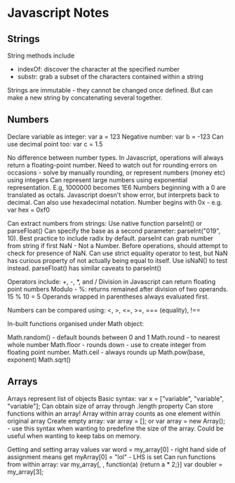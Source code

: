 # Javascript Notes

## Strings
String methods include
* indexOf: discover the character at the specified number
* substr: grab a subset of the characters contained within a string

Strings are immutable - they cannot be changed once defined. But can make a new string by concatenating several together.

## Numbers
Declare variable as integer: var a = 123
Negative number: var b = -123
Can use decimal point too: var c = 1.5

No difference between number types. 
In Javascript, operations will always return a floating-point number.
Need to watch out for rounding errors on occasions - solve by manually rounding, or represent numbers (money etc) using integers
Can represent large numbers using exponential representation. E.g, 1000000 becomes 1E6
Numbers beginning with a 0 are translated as octals. Javascript doesn't show error, but interprets back to decimal.
Can also use hexadecimal notation. Number begins with 0x - e.g. var hex = 0xf0

Can extract numbers from strings: 
Use native function parseInt() or parseFloat()
Can specify the base as a second parameter: parseInt("019", 10).   Best practice to include radix by default.
parseInt can grab number from string if first 
NaN - Not a Number. Before operations, should attempt to check for presence of NaN. Can use strict equality operator to test,
but NaN has curious property of not actually being equal to itself.
Use isNaN() to test instead.
parseFloat() has similar caveats to parseInt()

Operators include:
+, -, *, and /
Division in Javascript can return floating point numbers
Modulo - %: returns remained after division of two operands. 15 % 10 = 5
Operands wrapped in parentheses always evaluated first.

Numbers can be compared using: 
<, >, <=, >=, === (equality), !==

In-built functions organised under Math object:

Math.random() - default bounds between 0 and 1
Math.round - to nearest whole number
Math.floor - rounds down - use to create integer from floating point number.
Math.ceil - always rounds up
Math.pow(base, exponent)
Math.sqrt() 

## Arrays
Arrays represent list of objects
Basic syntax: var x = ["variable", "variable", "variable"];
Can obtain size of array through .length property
Can store functions within an array!
Array within array counts as one element within original array
Create empty array: var array = [];
or var array = new Array(); - use this syntax when wanting to predefine the size of the array. Could be useful when wanting to keep tabs on memory.

Getting and setting array values
var word = my_array[0] - right hand side of assignment means get
myArray[0] = "lol" - LHS is set
Can run functions from within array:
var my_array[, , function(a) {return a * 2;}]
var doubler = my_array[3];


